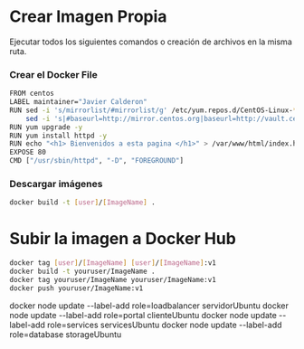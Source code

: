 # Crear Imagen Propia

Ejecutar todos los siguientes comandos o creación de archivos en la misma ruta.

### Crear el Docker File
```sh
FROM centos
LABEL maintainer="Javier Calderon"
RUN sed -i 's/mirrorlist/#mirrorlist/g' /etc/yum.repos.d/CentOS-Linux-* &&\
    sed -i 's|#baseurl=http://mirror.centos.org|baseurl=http://vault.centos.org|g' /etc/yum.repos.d/CentOS-Linux-*
RUN yum upgrade -y
RUN yum install httpd -y
RUN echo "<h1> Bienvenidos a esta pagina </h1>" > /var/www/html/index.html
EXPOSE 80
CMD ["/usr/sbin/httpd", "-D", "FOREGROUND"]
```

### Descargar imágenes
```sh
docker build -t [user]/[ImageName] .
```

# Subir la imagen a Docker Hub
```sh
docker tag [user]/[ImageName] [user]/[ImageName]:v1
docker build -t youruser/ImageName .
docker tag youruser/ImageName youruser/ImageName:v1
docker push youruser/ImageName:v1
```

docker node update --label-add role=loadbalancer servidorUbuntu
docker node update --label-add role=portal clienteUbuntu
docker node update --label-add role=services servicesUbuntu
docker node update --label-add role=database storageUbuntu